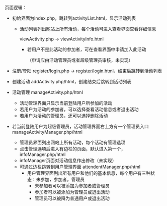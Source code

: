 页面逻辑：

* 初始界面为index.php，跳转到activityList.html，显示活动列表

  * 活动列表列出网站上所有活动，每个活动可进入查看界面查看详细信息

    viewActivity.php -> viewActivityInfo.html

    * 若用户不是此活动的参加者，可在查看界面中申请加入此活动

      （申请应由活动管理员或者超级管理员审核，未实现）

* 注册/登陆 register/login.php -> register/login.html，结束后跳转到活动列表

* 创建活动 addActivity.php/html，创建结束后跳转到活动列表

* 活动管理 manageActivity.php/html
  * 活动管理界面只显示当前登陆用户所参加的活动
  * 若用户为活动的参加者，可以选择查看活动信息或者退出活动
  * 若用户为活动的管理员，还可以选择删除活动

* 若当前登陆用户为超级管理员，活动管理界面右上方有一个管理员入口 manageActivityManager.php/html
  * 管理员界面列出网站上所有活动，每个活动有管理选项 
  * 点击管理选项后进入有边栏的页面，默认进入第一个，infoManager.php/html
  * infoManager页面对活动信息作出修改（未实现）
  * 可通过边栏跳转到用户管理界面 attendentManager.php/html
    * 用户管理界面列出所有用户和他们的基本信息，每个用户有三种状态：未参加，参加者，管理员
      * 未参加者可以被添加为参加者或管理员
      * 参加者可以被添加为管理员或退出活动
      * 管理员可以被降为普通用户或退出活动